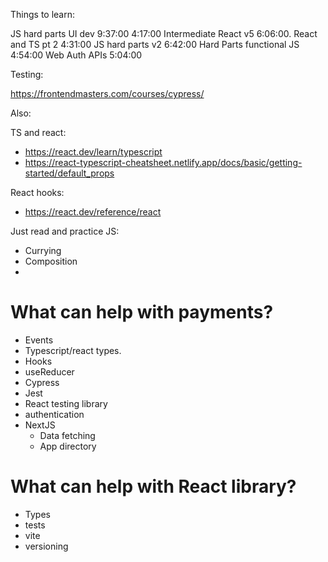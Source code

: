 Things to learn:

JS hard parts UI dev	9:37:00	4:17:00
Intermediate React v5	6:06:00.
React and TS pt 2	4:31:00
JS hard parts v2	6:42:00
Hard Parts functional JS	4:54:00
Web Auth APIs	5:04:00


Testing:

https://frontendmasters.com/courses/cypress/

Also:

TS and react:
- https://react.dev/learn/typescript
- https://react-typescript-cheatsheet.netlify.app/docs/basic/getting-started/default_props

React hooks:

- https://react.dev/reference/react


Just read and practice JS:

- Currying
- Composition
-

# What can help with payments?

- Events
- Typescript/react types.
- Hooks
- useReducer
- Cypress
- Jest
- React testing library
- authentication
- NextJS
  - Data fetching
  - App directory

# What can help with React library?

- Types
- tests
- vite
- versioning

